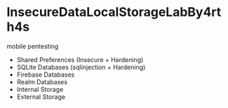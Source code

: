 # InsecureDataLocalStorageLabBy4rth4s
mobile pentesting <br />
- Shared Preferences (Insecure + Hardening) <br />
- SQLite Databases (sqlinjection + Hardening) <br />
- Firebase Databases  <br />
- Realm Databases <br />
- Internal Storage  <br />
- External Storage <br />
